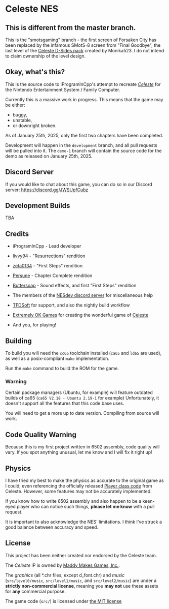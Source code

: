 # Celeste NES

## This is different from the master branch.

This is the "smotsgaming" branch - the first screen of Forsaken City has been
replaced by the infamous SMotS-8 screen from "Final Goodbye", the last level
of the [Celeste D-Sides pack](https://gamebanana.com/mods/150759) created by Monika523.
I do not intend to claim ownership of the level design.

## Okay, what's this?

This is the source code to iProgramInCpp's attempt to recreate  *[Celeste](https://www.celestegame.com)*
for the Nintendo Entertainment System / Family Computer.

Currently this is a massive work in progress. This means that the game may be
either:
- buggy,
- unstable,
- or downright broken.

As of January 25th, 2025, only the first two chapters have been completed.

Development will happen in the `development` branch, and all pull requests will be pulled
into it. The `demo-1` branch will contain the source code for the demo as released on
January 25th, 2025.

## Discord Server

If you would like to chat about this game, you can do so in our Discord server: https://discord.gg/JWSUpfCubz

## Development Builds

TBA

## Credits

- iProgramInCpp - Lead developer

- [livvy94](https://youtube.com/@livvy94) - "Resurrections" rendition

- [zeta0134](https://github.com/zeta0134) - "First Steps" rendition

- [Persune](https://gumball2415.github.io) - Chapter Complete rendition

- [Buttersoap](https://www.youtube.com/@iputsoapondabutter) - Sound effects, and first "First Steps" rendition

- The members of the [NESdev discord server](https://discord.gg/VFnWZV8GWk) for miscellaneous help

- [TFDSoft](https://twitter.com/TFDSoft) for support, and also the nightly build workflow

- [Extremely OK Games](https://exok.com) for creating the wonderful game of [Celeste](https://www.celestegame.com)

- And you, for playing!

## Building

To build you will need the `cc65` toolchain installed (`ca65` and `ld65` are used), as well as a posix-compliant
`make` implementation.

Run the `make` command to build the ROM for the game.

### Warning

Certain package managers (Ubuntu, for example) will feature outdated builds of ca65 (`ca65 V2.18 - Ubuntu 2.19-1`
for example)  Unfortunately, it doesn't support all the features that this code base uses.

You will need to get a more up to date version. Compiling from source will work.

## Code Quality Warning

Because this is my first project written in 6502 assembly, code quality will vary. If you spot
anything unusual, let me know and I will fix it right up!

## Physics

I have tried my best to make the physics as accurate to the original game as I could, even referencing
the officially released [Player class code](https://github.com/NoelFB/Celeste/blob/master/Source/Player/Player.cs)
from Celeste. However, some features may not be accurately implemented.

If you know how to write 6502 assembly and also happen to be a keen-eyed player who can notice such
things, **please let me know** with a pull request.

It is important to also acknowledge the NES' limitations. I think I've struck a good balance between
accuracy and speed.

## License

This project has been neither created nor endorsed by the Celeste team.

The *Celeste* IP is owned by [Maddy Makes Games, Inc.](https://maddymakesgames.com).

The *graphics* (all \*.chr files, except d_font.chr) and *music* (`src/level0/music`,
`src/level1/music`, and `src/level2/music`) are under a **strictly non-commercial license**,
meaning you **may not** use these assets for **any** commercial purpose.

The game code (`src/`) is licensed under [the MIT license](license.txt)
